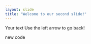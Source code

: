 ```yaml
---
layout: slide
title: "Welcome to our second slide!"
---
```

Your text
Use the left arrow to go back!



new code
